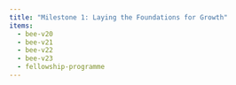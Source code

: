 ```yaml
---
title: "Milestone 1: Laying the Foundations for Growth"
items:
  - bee-v20
  - bee-v21
  - bee-v22
  - bee-v23
  - fellowship-programme
---
```

